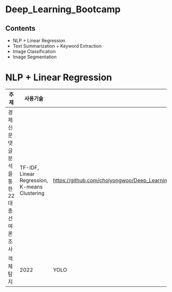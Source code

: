 # Deep_Learning_Bootcamp

## Contents
+ NLP + Linear Regression
+ Text Summarization + Keyword Extraction
+ Image Classification
+ Image Segmentation

# NLP + Linear Regression
주제 | 사용기술| 링크
|--------------------------------------------|-------|-------|
경제 신문 댓글 분석을 통한 22대 총선 여론조사 | TF-IDF, Linear Regression, K-means Clustering | https://github.com/choiyongwoo/Deep_Learning_Bootcamp/blob/main/text_mining_project_1/text_mining_project1_%EB%B0%9C%ED%91%9C%EC%9E%90%EB%A3%8C.pdf
객체탐지 | 2022 | YOLO | [링크를걸겠습니다.](https://github.com/shiny0510/pycaret)
